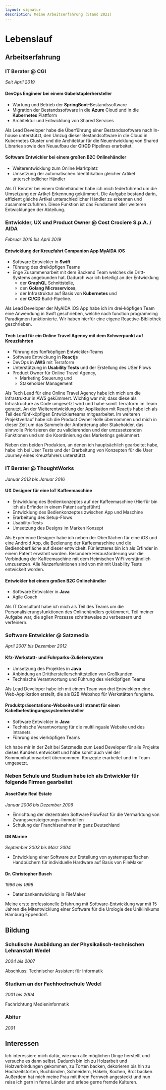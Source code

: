 ```yaml
---
layout: signatur
description: Meine Arbeitserfahrung (Stand 2021)
---
```


# Lebenslauf

## Arbeitserfahrung

### IT Berater @ CGI
_Seit April 2019_

#### DevOps Engineer bei einem Gabelstaplerhersteller
- Wartung und Betrieb der **SpringBoot**-Bestandssoftware
- Migration der Bestandssoftware in die **Azure** Cloud und in die **Kubernetes** Plattform
- Architektur und Entwicklung von Shared Services 

Als Lead Developer habe die Überführung einer Bestandssoftware nach In-house unterstützt, den Umzug dieser Bestandsoftware in die Cloud in Kubernetes Cluster und die Architektur für die Neuentwicklung von Shared Libraries sowie den Neuaufbau der **CI/CD** Pipelines erarbeitet.

#### Software Entwickler bei einem großen B2C Onlinehändler
- Weiterentwicklung zum Online Marktplatz
- Umsetzung der automatischen Identifikation gleicher Artikel unterschiedlicher Händler

Als IT Berater bei einem Onlinehändler habe ich mich federführend um die Umsetzung der Artkel-Erkennung gekümmert. Die Aufgabe bestand darin, effizient gleiche Artikel unterschiedlicher Händler zu erkennen und zusammenzuführen. Diese Funktion ist das Fundament aller weiteren Entwicklungen der Abteilung.

### Entwickler, UX und Product Owner @ Cost Crociere S.p.A. / AIDA
_Februar 2016 bis April 2019_

#### Entwicklung der Kreuzfahrt Companion App MyAIDA iOS
- Software Entwickler in **Swift**
- Führung des dreiköpfigen Teams
- Enge Zusammenarbeit mit dem Backend Team welches die Dritt-Systems angebunden hat. Dadurch war ich beteiligt an der Entwicklung 
  - der **GraphQL** Schnittstelle, 
  - den **Golang** **Microservices**, 
  - der Infrastruktur auf Basis von **Kubernetes** und 
  - der **CI/CD** Build-Pipeline.

Als Lead Developer der MyAIDA iOS App habe ich im drei-köpfigen Team eine Anwendung in Swift geschrieben, welche nach function programming Paradigmen funktionierte. Wir haben hierfür eine eigene Reactive-Bibliothek geschrieben.

#### Tech Lead für ein Online Travel Agency mit dem Schwerpunkt auf Kreuzfahrten
- Führung des fünfköpfigen Entwickler-Teams
- Software Entwickung in **Reactjs**
- DevOps in **AWS** mit Terraform
- Unterstützung in **Usability Tests** und der Erstellung des USer Flows
- Product Owner für Online Travel Agency, 
  - Marketing Steuerung und 
  - Stakeholder Management

Als Tech Lead für eine Online Travel Agency habe ich mich um die Infrastruktur in AWS gekümmert. Wichtig war mir, dass diese als Infrastructure as Code umgesetzt wird und habe somit Terraform im Team genutzt.
An der Weiterentwicklung der Applikation mit Reactjs habe ich als Teil des fünf-köpfigen Entwicklerteams mitgearbeitet.
Im weiteren Projektverlauf habe ich die Product Owner Rolle übernommen und mich in dieser Zeit um das Sammeln der Anforderung aller Stakeholder, das sinnvolle Priorisieren der zu validierenden und der umzusetzenden Funktionen und um die Koordinierung des Marketings gekümmert. 

Neben den beiden Produkten, an denen ich hauptsächlich gearbeitet habe, habe ich bei User Tests und der Erarbeitung von Konzepten für die User Journey eines Kreuzfahrers unterstützt.

### IT Berater @ ThoughtWorks
_Januar 2013 bis Januar 2016_

#### UX Designer für eine IoT Kaffeemaschine
- Entwicklung des Bedienkonzeptes auf der Kaffeemaschine
(Hierfür bin ich als Erfinder in einem Patent aufgeführt)
- Entwicklung des Bedienkonzeptes zwischen App und Maschine
- Erarbeitung des Setup-Flows
- Usability-Tests
- Umsetzung des Designs im Marken Konzept

Als Experience Designer habe ich neben der Oberflächen für eine iOS und eine Android App, die Bedienung der Kaffeemaschine und die Bedienoberfläche auf dieser entwickelt. Für letzteres bin ich als Erfinder in einem Patent erwähnt worden.
Besondere Herausforderung war die Verbindung der Kaffeemaschine mit dem Heimischen WiFi verständlich umzusetzen. Alle Nutzerfunktionen sind von mir mit Usability Tests entwickelt worden.

#### Entwickler bei einem großen B2C Onlinehändler 
- Software Entwickler in **Java**
- Agile Coach

Als IT Consultant habe ich mich als Teil des Teams um die Personalisierungsfunktionen des Onlinehändlers gekümmert. Teil meiner Aufgabe war, die agilen Prozesse schritteweise zu verbessern und verfeinern.

### Software Entwickler @ Satzmedia
_April 2007 bis Dezember 2012_

#### Kfz-Werkstatt- und Fuhrparks-Zuliefersystem
- Umsetzung des Projektes in **Java**
- Anbindung an Drittherstellerschnittstellen von Großkunden
- Technische Verantwortung und Führung des vierköpfigen Teams

Als Lead Developer habe ich mit einem Team von drei Entwicklern eine Web-Applikation erstellt, die als B2B Webshop für Werkstätten fungierte.  

#### Produktpräsentations-Webseite und Intranet für einen Kabelbefestingungssystemhersteller
- Software Entwickler in **Java**
- Technische Verantwortung für die multilinguale Website und des Intranets
- Führung des vierköpfigen Teams

Ich habe mir in der Zeit bei Satzmedia zum Lead Developer für alle Projekte dieses Kundens entwickelt und habe somit auch viel der Kommunikationsarbeit übernommen. Konzepte erarbeitet und im Team umgesetzt.

### Neben Schule und Studium habe ich als Entwickler für folgende Firmen gearbeitet

#### AssetGate Real Estate
_Januar 2006 bis Dezember 2006_

- Einrichtung der dezentralen Software FlowFact für die Vermarktung von Zwangsversteigerungs-Immobilien
- Schulung der Franchisenehmer in ganz Deutschland

#### DB Marine
_September 2003 bis März 2004_

- Entwicklung einer Software zur Erstellung von systemspezifischen Handbüchern für individuelle Hardware auf Basis von FileMaker

#### Dr. Christopher Busch
_1996 bis 1998_

- Datenbankentwicklung in FileMaker

Meine erste professionelle Erfahrung mit Software-Entwicklung war mit 15 Jahren die Mitentwicklung einer Software für die Urologie des Uniklinikums Hamburg Eppendorf.

## Bildung

### Schulische Ausbildung an der Physikalisch-technischen Lehranstalt Wedel
_2004 bis 2007_

Abschluss: Technischer Assistent für Informatik

### Studium an der Fachhochschule Wedel 
_2001 bis 2004_

Fachrichtung Medieninformatik

### Abitur 
_2001_

## Interessen

Ich interessiere mich dafür, wie man alle möglichen Dinge herstellt und versuche es dann selbst. Dadurch bin ich zu Holzarbeit und Holzverbindungen gekommen, zu Torten backen, dekorieren bis hin zu Hochzeitstorten, Buchbinden, Schneidern, Häkeln, Kochen, Brot backen.
Außerdem hat mich meine Frau mit ihrem Fernweh angesteckt und nun reise ich gern in ferne Länder und erlebe gerne fremde Kulturen.
